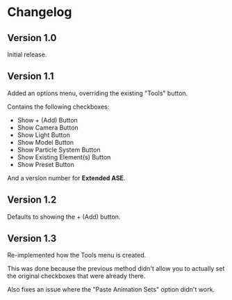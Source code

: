 # Changelog

## Version 1.0
Initial release.

## Version 1.1
Added an options menu, overriding the existing "Tools" button.

Contains the following checkboxes:
- Show + (Add) Button
- Show Camera Button
- Show Light Button
- Show Model Button
- Show Particle System Button
- Show Existing Element(s) Button
- Show Preset Button

And a version number for **Extended ASE**.

## Version 1.2
Defaults to showing the + (Add) button.

## Version 1.3
Re-implemented how the Tools menu is created.

This was done because the previous method didn't allow you to actually set the original checkboxes that were already there.

Also fixes an issue where the "Paste Animation Sets" option didn't work.
